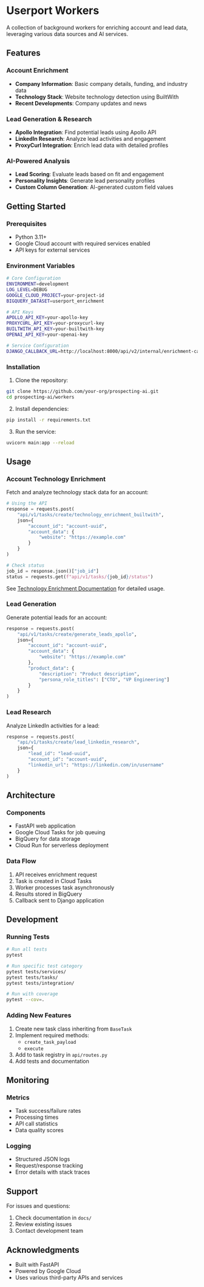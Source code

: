 # Userport Workers

A collection of background workers for enriching account and lead data, leveraging various data sources and AI services.

## Features

### Account Enrichment
- **Company Information**: Basic company details, funding, and industry data
- **Technology Stack**: Website technology detection using BuiltWith
- **Recent Developments**: Company updates and news

### Lead Generation & Research
- **Apollo Integration**: Find potential leads using Apollo API
- **LinkedIn Research**: Analyze lead activities and engagement
- **ProxyCurl Integration**: Enrich lead data with detailed profiles

### AI-Powered Analysis
- **Lead Scoring**: Evaluate leads based on fit and engagement
- **Personality Insights**: Generate lead personality profiles
- **Custom Column Generation**: AI-generated custom field values

## Getting Started

### Prerequisites
- Python 3.11+
- Google Cloud account with required services enabled
- API keys for external services

### Environment Variables
```bash
# Core Configuration
ENVIRONMENT=development
LOG_LEVEL=DEBUG
GOOGLE_CLOUD_PROJECT=your-project-id
BIGQUERY_DATASET=userport_enrichment

# API Keys
APOLLO_API_KEY=your-apollo-key
PROXYCURL_API_KEY=your-proxycurl-key
BUILTWITH_API_KEY=your-builtwith-key
OPENAI_API_KEY=your-openai-key

# Service Configuration
DJANGO_CALLBACK_URL=http://localhost:8000/api/v2/internal/enrichment-callback
```

### Installation

1. Clone the repository:
```bash
git clone https://github.com/your-org/prospecting-ai.git
cd prospecting-ai/workers
```

2. Install dependencies:
```bash
pip install -r requirements.txt
```

3. Run the service:
```bash
uvicorn main:app --reload
```

## Usage

### Account Technology Enrichment

Fetch and analyze technology stack data for an account:

```python
# Using the API
response = requests.post(
    "api/v1/tasks/create/technology_enrichment_builtwith",
    json={
        "account_id": "account-uuid",
        "account_data": {
            "website": "https://example.com"
        }
    }
)

# Check status
job_id = response.json()["job_id"]
status = requests.get(f"api/v1/tasks/{job_id}/status")
```

See [Technology Enrichment Documentation](docs/technology-enrichment.md) for detailed usage.

### Lead Generation

Generate potential leads for an account:

```python
response = requests.post(
    "api/v1/tasks/create/generate_leads_apollo",
    json={
        "account_id": "account-uuid",
        "account_data": {
            "website": "https://example.com"
        },
        "product_data": {
            "description": "Product description",
            "persona_role_titles": ["CTO", "VP Engineering"]
        }
    }
)
```

### Lead Research

Analyze LinkedIn activities for a lead:

```python
response = requests.post(
    "api/v1/tasks/create/lead_linkedin_research",
    json={
        "lead_id": "lead-uuid",
        "account_id": "account-uuid",
        "linkedin_url": "https://linkedin.com/in/username"
    }
)
```

## Architecture

### Components
- FastAPI web application
- Google Cloud Tasks for job queuing
- BigQuery for data storage
- Cloud Run for serverless deployment

### Data Flow
1. API receives enrichment request
2. Task is created in Cloud Tasks
3. Worker processes task asynchronously
4. Results stored in BigQuery
5. Callback sent to Django application

## Development

### Running Tests
```bash
# Run all tests
pytest

# Run specific test category
pytest tests/services/
pytest tests/tasks/
pytest tests/integration/

# Run with coverage
pytest --cov=.
```

### Adding New Features

1. Create new task class inheriting from `BaseTask`
2. Implement required methods:
   - `create_task_payload`
   - `execute`
3. Add to task registry in `api/routes.py`
4. Add tests and documentation

## Monitoring

### Metrics
- Task success/failure rates
- Processing times
- API call statistics
- Data quality scores

### Logging
- Structured JSON logs
- Request/response tracking
- Error details with stack traces

## Support

For issues and questions:
1. Check documentation in `docs/`
2. Review existing issues
3. Contact development team

## Acknowledgments

- Built with FastAPI
- Powered by Google Cloud
- Uses various third-party APIs and services
